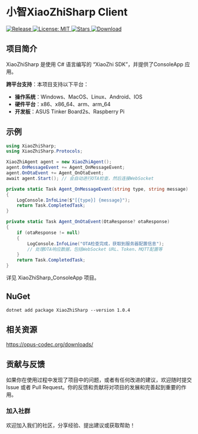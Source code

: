 # 小智XiaoZhiSharp Client

<p>
  <a href="https://github.com/zhulige/xiaozhi-sharp/releases/latest">
    <img src="https://img.shields.io/github/v/release/zhulige/xiaozhi-sharp?style=flat-square&logo=github&color=blue" alt="Release"/>
  </a>
  <a href="https://opensource.org/licenses/MIT">
    <img src="https://img.shields.io/badge/License-MIT-green.svg?style=flat-square" alt="License: MIT"/>
  </a>
  <a href="https://github.com/zhulige/xiaozhi-sharp/stargazers">
    <img src="https://img.shields.io/github/stars/zhulige/xiaozhi-sharp?style=flat-square&logo=github" alt="Stars"/>
  </a>
  <a href="https://github.com/zhulige/xiaozhi-sharp/releases/latest">
    <img src="https://img.shields.io/github/downloads/zhulige/xiaozhi-sharp/total?style=flat-square&logo=github&color=52c41a1&maxAge=86400" alt="Download"/>
  </a>
</p>

## 项目简介 
XiaoZhiSharp 是使用 C# 语言编写的 “XiaoZhi SDK”，并提供了ConsoleApp 应用。

**跨平台支持**：本项目支持以下平台：
- **操作系统**：Windows、MacOS、Linux、Android、IOS
- **硬件平台**：x86、x86_64、arm、arm_64
- **开发板**：ASUS Tinker Board2s、Raspberry Pi

## 示例
``` C#
using XiaoZhiSharp;
using XiaoZhiSharp.Protocols;

XiaoZhiAgent agent = new XiaoZhiAgent();
agent.OnMessageEvent += Agent_OnMessageEvent;
agent.OnOtaEvent += Agent_OnOtaEvent;
await agent.Start(); // 会自动进行OTA检查，然后连接WebSocket

private static Task Agent_OnMessageEvent(string type, string message)
{
    LogConsole.InfoLine($"[{type}] {message}");
    return Task.CompletedTask;
}

private static Task Agent_OnOtaEvent(OtaResponse? otaResponse)
{
    if (otaResponse != null)
    {
        LogConsole.InfoLine("OTA检查完成，获取到服务器配置信息");
        // 处理OTA响应数据，包括WebSocket URL、Token、MQTT配置等
    }
    return Task.CompletedTask;
}
```

详见 XiaoZhiSharp_ConsoleApp 项目。

## NuGet
```
dotnet add package XiaoZhiSharp --version 1.0.4
```

## 相关资源
https://opus-codec.org/downloads/

## 贡献与反馈

如果你在使用过程中发现了项目中的问题，或者有任何改进的建议，欢迎随时提交 Issue 或者 Pull Request。你的反馈和贡献将对项目的发展和完善起到重要的作用。

### 加入社群

欢迎加入我们的社区，分享经验、提出建议或获取帮助！
